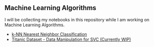 ## Machine Learning Algorithms

I will be collecting my notebooks in this repository while I am working on Machine Learning Algorithms.

* [k-NN Nearest Neighbor Classification](https://github.com/ditdili/Machine_Learning_Algorithms/blob/master/kNN_Nearest_Neighbor_Classification.ipynb)
* [Titanic Dataset - Data Manipulation for SVC (Currently WIP)](https://github.com/ditdili/Machine_Learning_Algorithms/blob/master/Titanic_Dataset-Data_Manipulation_for_SVC-Git.ipynb)
